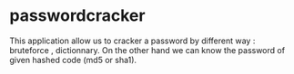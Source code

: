 # passwordcracker
This application allow us to cracker a password by different way : bruteforce , dictionnary. On the other hand we can know the password of given hashed code (md5 or sha1). 

